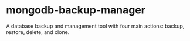 # mongodb-backup-manager
A database backup and management tool with four main actions: backup, restore, delete, and clone.

